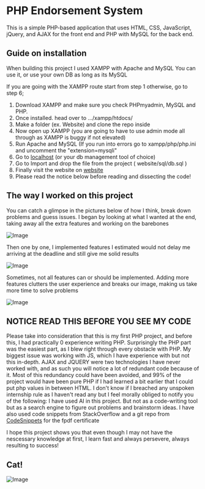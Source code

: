 # PHP Endorsement System
This is a simple PHP-based application that uses HTML, CSS, JavaScript, 
jQuery, and AJAX for the front end and
PHP with MySQL for the back end. 

## Guide on installation
When building this project I used XAMPP
with Apache and MySQL
You can use it, or use your own DB as long as its MySQL

If you are going with the XAMPP route start from step 1
otherwise, go to step 6;

1. Download XAMPP and make sure you check PHPmyadmin, MySQL and PHP.
2. Once installed. head over to  .../xampp/htdocs/
3. Make a folder (ex. Website) and clone the repo inside
4. Now open up XAMPP (you are going to have to use admin mode all through as XAMPP is buggy if not elevated)
5. Run Apache and MySQL (If you run into errors go to xampp/php/php.ini and uncomment the "extension=mysqli"
6. Go to [localhost](http://localhost/phpmyadmin/) (or your db management tool of choice)
7. Go to Import and drop the file from the project ( website/sql/db.sql )
8. Finally visit the website on [website](http://localhost/website/)
9. Please read the notice below before reading and dissecting the code!



## The way I worked on this project
You can catch a glimpse in the pictures below of how I think, break down problems and guess issues.
I began by looking at what I wanted at the end, taking away all the extra features and working on the barebones

![Image](misc/1.jpg)

Then one by one, I implemented features I estimated would not delay me arriving at the deadline and still give me solid results

![Image](misc/2.jpg)

Sometimes, not all features can or should be implemented. Adding more features clutters the user experience and breaks our image,
making us take more time to solve problems

![Image](misc/3.jpg)


## NOTICE READ THIS BEFORE YOU SEE MY CODE

Please take into consideration that this is my first PHP project, and before this, I had practically 0 experience writing PHP. 
Surprisingly the PHP part was the easiest part, as I blew right through every obstacle with PHP. 
My biggest issue was working with JS, which I have experience with but not this in-depth. 
AJAX and JQUERY were two technologies I have never worked with,  and as such you will notice a lot of redundant code because of it. 
Most of this redundancy could have been avoided, and 99% of the project would have been pure PHP if I had learned a bit earlier that I could 
put php values in between HTML. 
I don't know if I breached any unspoken internship rule as I haven't read any but I feel morally obliged to notify you of the following:
I have used AI in this project. But not as a code-writing tool but as a search engine to figure out problems and brainstorm ideas.
I have also used code snippets from StackOverflow and a git repo from [CodeSnippets](https://github.com/gitcodes/fpdf) for the fpdf certificate

I hope this project shows you that even though I may not have the nescessary knowledge at first, I learn fast and always persevere, always resulting to success!



## Cat!
![Image](misc/cat2.jpg)
